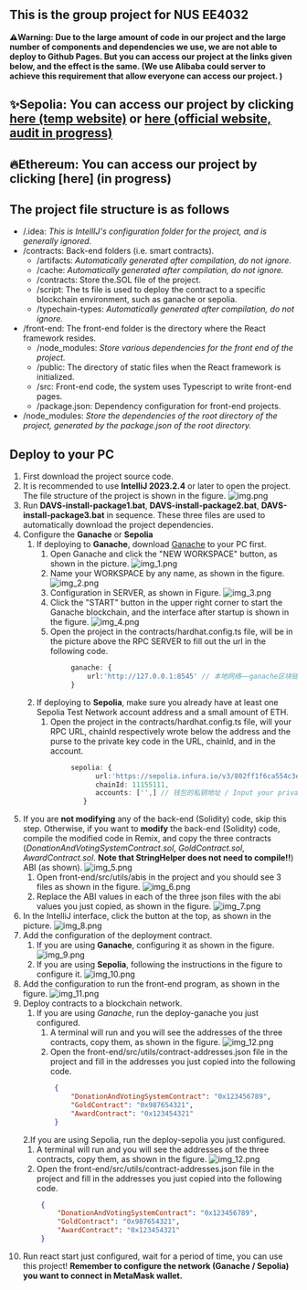 ## This is the group project for NUS EE4032

:warning:__Warning: Due to the large amount of code in our project and the large number of components and dependencies we use, we are not able to deploy to Github Pages. But you can access our project at the links given below, and the effect is the same. (We use Alibaba could server to achieve this requirement that allow everyone can access our project. )__ 
## :sparkles:Sepolia: You can access our project by clicking [here (temp website)](http://39.106.52.235) or [here (official website, audit in progress)](http://www.letusdonate.asia)
## :fire:Ethereum: You can access our project by clicking [here] (in progress)


## The project file structure is as follows
* /.idea: *This is IntellIJ's configuration folder for the project, and is generally ignored.* 
* /contracts: Back-end folders (i.e. smart contracts). 
  * /artifacts: *Automatically generated after compilation, do not ignore.* 
  * /cache: *Automatically generated after compilation, do not ignore.* 
  * /contracts: Store the.SOL file of the project. 
  * /script: The ts file is used to deploy the contract to a specific blockchain environment, such as ganache or sepolia. 
  * /typechain-types: *Automatically generated after compilation, do not ignore.* 
* /front-end: The front-end folder is the directory where the React framework resides. 
  * /node_modules: *Store various dependencies for the front end of the project.* 
  * /public: The directory of static files when the React framework is initialized. 
  * /src: Front-end code, the system uses Typescript to write front-end pages. 
  * /package.json: Dependency configuration for front-end projects. 
* /node_modules: *Store the dependencies of the root directory of the project, generated by the package.json of the root directory.* 


## Deploy to your PC
1. First download the project source code. 
2. It is recommended to use **IntelliJ 2023.2.4** or later to open the project. The file structure of the project is shown in the figure. ![img.png](./imgs/img.png)
3. Run **DAVS-install-package1.bat**, **DAVS-install-package2.bat**, **DAVS-install-package3.bat** in sequence. These three files are used to automatically download the project dependencies. 
4. Configure the **Ganache** or **Sepolia**
   1. If deploying to **Ganache**, download [Ganache](https://archive.trufflesuite.com/ganache/) to your PC first. 
      1. Open Ganache and click the "NEW WORKSPACE" button, as shown in the picture. ![img_1.png](imgs/img_1.png)
      2. Name your WORKSPACE by any name, as shown in the figure. ![img_2.png](imgs/img_2.png)
      3. Configuration in SERVER, as shown in Figure. ![img_3.png](imgs/img_3.png)
      4. Click the "START" button in the upper right corner to start the Ganache blockchain, and the interface after startup is shown in the figure. ![img_4.png](imgs/img_4.png)
      5. Open the project in the contracts/hardhat.config.ts file, will be in the picture above the RPC SERVER to fill out the url in the following code. 
          ```typescript jsx
               ganache: {
                   url:'http://127.0.0.1:8545' // 本地网络——ganache区块链端口
               }
          ```
   2. If deploying to **Sepolia**, make sure you already have at least one Sepolia Test Network account address and a small amount of ETH. 
      1. Open the project in the contracts/hardhat.config.ts file, will your RPC URL, chainId respectively wrote below the address and the purse to the private key code in the URL, chainId, and in the account. 
          ```typescript jsx
               sepolia: {
                     url:'https://sepolia.infura.io/v3/802ff1f6ca554c3ea370f0acebae425d', // 公共网络——Sepolia区块链端口
                     chainId: 11155111,
                     accounts: ['',] // 钱包的私钥地址 / Input your private key here if you need to deploy to the Sepolia test network
                  }
          ```
5. If you are **not modifying** any of the back-end (Solidity) code, skip this step. Otherwise, if you want to **modify** the back-end (Solidity) code, compile the modified code in Remix, and copy the three contracts (*DonationAndVotingSystemContract.sol*, *GoldContract.sol*, *AwardContract.sol*. **Note that StringHelper does not need to compile!!**) ABI (as shown). ![img_5.png](imgs/img_5.png)
   1. Open front-end/src/utils/abis in the project and you should see 3 files as shown in the figure. ![img_6.png](imgs/img_6.png)
   2. Replace the ABI values in each of the three json files with the abi values you just copied, as shown in the figure. ![img_7.png](imgs/img_7.png)
6. In the IntelliJ interface, click the button at the top, as shown in the picture. ![img_8.png](imgs/img_8.png)
7. Add the configuration of the deployment contract. 
   1. If you are using **Ganache**, configuring it as shown in the figure. ![img_9.png](imgs/img_9.png)
   2. If you are using **Sepolia**, following the instructions in the figure to configure it. ![img_10.png](imgs/img_10.png)
8. Add the configuration to run the front-end program, as shown in the figure. ![img_11.png](imgs/img_11.png)
9. Deploy contracts to a blockchain network. 
   1. If you are using _Ganache_, run the deploy-ganache you just configured. 
      1. A terminal will run and you will see the addresses of the three contracts, copy them, as shown in the figure. ![img_12.png](imgs/img_12.png)
      2. Open the front-end/src/utils/contract-addresses.json file in the project and fill in the addresses you just copied into the following code. 
          ``` json
           {
               "DonationAndVotingSystemContract": "0x123456789",
               "GoldContract": "0x987654321",
               "AwardContract": "0x123454321"
           }
          ```
   2.If you are using Sepolia, run the deploy-sepolia you just configured. 
      1. A terminal will run and you will see the addresses of the three contracts, copy them, as shown in the figure. ![img_12.png](imgs/img_12.png)
      2. Open the front-end/src/utils/contract-addresses.json file in the project and fill in the addresses you just copied into the following code. 
          ``` json
           {
               "DonationAndVotingSystemContract": "0x123456789",
               "GoldContract": "0x987654321",
               "AwardContract": "0x123454321"
           }
          ```
10. Run react start just configured, wait for a period of time, you can use this project! __Remember to configure the network (Ganache / Sepolia) you want to connect in MetaMask wallet.__ 


